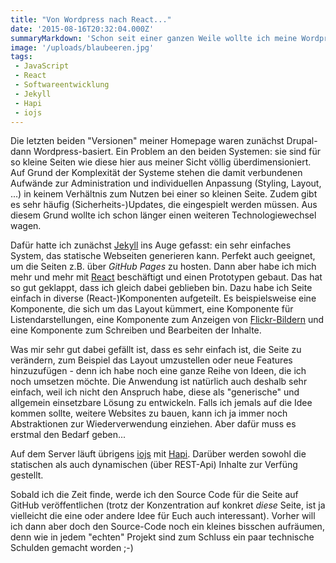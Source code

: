 ```yaml
---
title: "Von Wordpress nach React..."
date: '2015-08-16T20:32:04.000Z'
summaryMarkdown: 'Schon seit einer ganzen Weile wollte ich meine Wordpress-basierte Homepage auf ein "leichtgewichtigeres" System umstellen. Ursprünglich hatte ich dazu Jekyll vorgesehen, doch dann kam React...'
image: '/uploads/blaubeeren.jpg'
tags:
 - JavaScript
 - React
 - Softwareentwicklung
 - Jekyll
 - Hapi
 - iojs
---
```


Die letzten beiden "Versionen" meiner Homepage waren zunächst Drupal- dann Wordpress-basiert. Ein Problem an den beiden Systemen: sie sind für so kleine Seiten wie diese hier aus meiner Sicht völlig überdimensioniert. Auf Grund der Komplexität der Systeme stehen die damit verbundenen Aufwände zur Administration und individuellen Anpassung (Styling, Layout, ...) in keinem Verhältnis zum  Nutzen bei einer so kleinen Seite. Zudem gibt es sehr häufig (Sicherheits-)Updates, die eingespielt werden müssen. Aus diesem Grund wollte ich schon länger einen weiteren Technologiewechsel wagen.

Dafür hatte ich zunächst [Jekyll](http://jekyllrb.com/) ins Auge gefasst: ein sehr einfaches System, das statische Webseiten generieren kann. Perfekt auch geeignet, um die Seiten z.B. über *GitHub Pages* zu hosten. Dann aber habe ich mich mehr und mehr mit [React](http://facebook.github.io/react/) beschäftigt und einen Prototypen gebaut. Das hat so gut geklappt, dass ich gleich dabei geblieben bin. Dazu habe ich Seite einfach in diverse (React-)Komponenten aufgeteilt. Es beispielsweise eine Komponente, die sich um das Layout kümmert, eine Komponente für Listendarstellungen, eine Komponente zum Anzeigen von [Flickr-Bildern](https://www.flickr.com/photos/nilsha) und eine Komponente zum Schreiben und Bearbeiten der Inhalte. 

Was mir sehr gut dabei gefällt ist, dass es sehr einfach ist, die Seite zu verändern, zum Beispiel das Layout umzustellen oder neue Features hinzuzufügen - denn ich habe noch eine ganze Reihe von Ideen, die ich noch umsetzen möchte. Die Anwendung ist natürlich auch deshalb sehr einfach, weil ich nicht den Anspruch habe, diese als "generische" und allgemein einsetzbare Lösung zu entwickeln. Falls ich jemals auf die Idee kommen sollte, weitere Websites zu bauen, kann ich ja immer noch Abstraktionen zur Wiederverwendung einziehen. Aber dafür muss es erstmal den Bedarf geben...

Auf dem Server läuft übrigens [iojs](https://iojs.org/en/index.html) mit [Hapi](http://hapijs.com/). Darüber werden sowohl die statischen als auch dynamischen (über REST-Api) Inhalte zur Verfüng gestellt.

Sobald ich die Zeit finde, werde ich den Source Code für die Seite auf GitHub veröffentlichen (trotz der Konzentration auf konkret  *diese* Seite, ist ja vielleicht die eine oder andere Idee für Euch auch interessant). Vorher will ich dann aber doch den Source-Code noch ein kleines bisschen aufräumen, denn wie in jedem "echten" Projekt sind zum Schluss ein paar technische Schulden gemacht worden ;-)  
